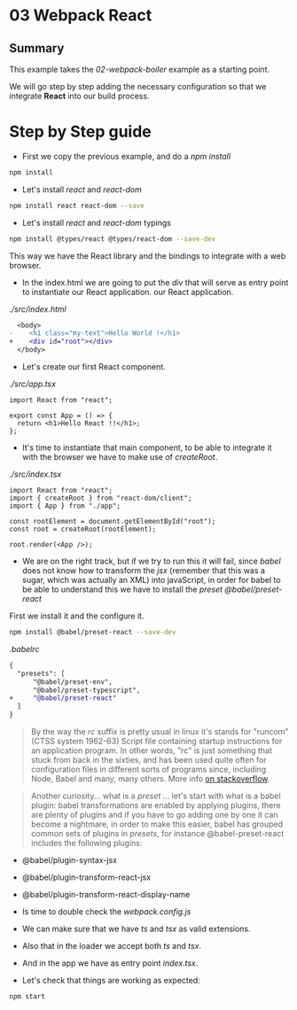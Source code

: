# 03 Webpack React

## Summary

This example takes the _02-webpack-boiler_ example as a starting point.

We will go step by step adding the necessary configuration so that we integrate
**React** into our build process.

# Step by Step guide

- First we copy the previous example, and do a _npm install_

```bash
npm install
```

- Let's install _react_ and _react-dom_

```bash
npm install react react-dom --save
```

- Let's install _react_ and _react-dom_ typings

```bash
npm install @types/react @types/react-dom --save-dev
```

This way we have the React library and the bindings to integrate with a web browser.

- In the index.html we are going to put the _div_ that will serve as entry point to instantiate our React application. our React application.

_./src/index.html_

```diff
  <body>
-    <h1 class="my-text">Hello World !</h1>
+    <div id="root"></div>
  </body>
```

- Let's create our first React component.

_./src/app.tsx_

```tsx
import React from "react";

export const App = () => {
  return <h1>Hello React !!</h1>;
};
```

- It's time to instantiate that main component, to be able to integrate it with the browser we have to make use of _createRoot_.

_./src/index.tsx_

```tsx
import React from "react";
import { createRoot } from "react-dom/client";
import { App } from "./app";

const rootElement = document.getElementById("root");
const root = createRoot(rootElement);

root.render(<App />);
```

- We are on the right track, but if we try to run this it will fail, since _babel_ does not know how to transform the _jsx_ (remember that this was a sugar, which was actually an XML) into javaScript, in order for babel to be able to understand this we have to install the _preset_ _@babel/preset-react_

First we install it and the configure it.

```bash
npm install @babel/preset-react --save-dev
```

_.babelrc_

```diff
{
  "presets": [
      "@babel/preset-env",
      "@babel/preset-typescript",
+     "@babel/preset-react"
  ]
}
```

> By the way the _rc_ suffix is pretty usual in linux it's stands for "runcom"
> (CTSS system 1962-63) Script file containing startup instructions for an application program.
> In other words, "rc" is just something that stuck from back in the sixties, and has been used quite often for configuration files in different sorts of programs since, including Node, Babel and many, many others.
> More info [on stackoverflow](https://stackoverflow.com/questions/36212256/what-are-rc-files-in-nodejs).

> Another curiosity... what is a _preset_ ... let's start with what is a babel plugin: babel transformations are
> enabled by applying plugins, there are plenty of plugins and if you have to go adding one by one it can become a nightmare,
> in order to make this easier, babel has grouped common sets of plugins in _presets_, for instance @babel-preset-react
> includes the following plugins:

- @babel/plugin-syntax-jsx
- @babel/plugin-transform-react-jsx
- @babel/plugin-transform-react-display-name

- Is time to double check the _webpack.config.js_

- We can make sure that we have _ts_ and _tsx_ as valid extensions.
- Also that in the loader we accept both _ts_ and _tsx_.
- And in the app we have as entry point _index.tsx_.

* Let's check that things are working as expected:

```bash
npm start
```
